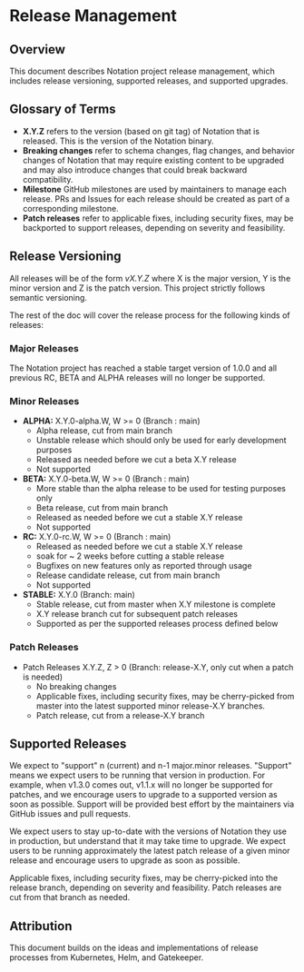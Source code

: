 # Release Management

## Overview

This document describes Notation project release management, which includes release versioning, supported releases, and supported upgrades.

## Glossary of Terms

- **X.Y.Z** refers to the version (based on git tag) of Notation that is released. This is the version of the Notation binary.
- **Breaking changes** refer to schema changes, flag changes, and behavior changes of Notation that may require existing content to be upgraded and may also introduce changes that could break backward compatibility.
- **Milestone** GitHub milestones are used by maintainers to manage each release. PRs and Issues for each release should be created as part of a corresponding milestone.
- **Patch releases** refer to applicable fixes, including security fixes, may be backported to support releases, depending on severity and feasibility.

## Release Versioning

All releases will be of the form _vX.Y.Z_ where X is the major version, Y is the minor version and Z is the patch version. This project strictly follows semantic versioning.

The rest of the doc will cover the release process for the following kinds of releases:

### Major Releases

The Notation project has reached a stable target version of 1.0.0 and all previous RC, BETA and ALPHA releases will no longer be supported.

### Minor Releases

- **ALPHA:** X.Y.0-alpha.W, W >= 0 (Branch : main)
  - Alpha release, cut from main branch
  - Unstable release which should only be used for early development purposes
  - Released as needed before we cut a beta X.Y release
  - Not supported
- **BETA:** X.Y.0-beta.W, W >= 0 (Branch : main)
  - More stable than the alpha release to be used for testing purposes only
  - Beta release, cut from main branch
  - Released as needed before we cut a stable X.Y release
  - Not supported
- **RC:** X.Y.0-rc.W, W >= 0 (Branch : main)
  - Released as needed before we cut a stable X.Y release
  - soak for ~ 2 weeks before cutting a stable release
  - Bugfixes on new features only as reported through usage
  - Release candidate release, cut from main branch
  - Not supported
- **STABLE:** X.Y.0 (Branch: main)
  - Stable release, cut from master when X.Y milestone is complete
  - X.Y release branch cut for subsequent patch releases
  - Supported as per the supported releases process defined below

### Patch Releases

- Patch Releases X.Y.Z, Z > 0 (Branch: release-X.Y, only cut when a patch is needed)
  - No breaking changes
  - Applicable fixes, including security fixes, may be cherry-picked from master into the latest supported minor release-X.Y branches.
  - Patch release, cut from a release-X.Y branch

## Supported Releases

We expect to "support" n (current) and n-1 major.minor releases. "Support" means we expect users to be running that version in production. For example, when v1.3.0 comes out, v1.1.x will no longer be supported for patches, and we encourage users to upgrade to a supported version as soon as possible. Support will be provided best effort by the maintainers via GitHub issues and pull requests.

We expect users to stay up-to-date with the versions of Notation they use in production, but understand that it may take time to upgrade. We expect users to be running approximately the latest patch release of a given minor release and encourage users to upgrade as soon as possible.

Applicable fixes, including security fixes, may be cherry-picked into the release branch, depending on severity and feasibility. Patch releases are cut from that branch as needed.

## Attribution

This document builds on the ideas and implementations of release processes from Kubernetes, Helm, and Gatekeeper.
